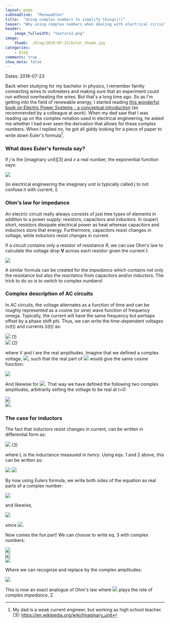 ```yaml
---
layout: page
subheadline:  "Renewables"
title:  "Using complex numbers to simplify things(!)"
teaser: "Why using complex numbers when dealing with electrical circuit analysis can be useful."
header:
    image_fullwidth: "texture1.png"
image:
    thumb:  /blog/2018-07-23/Euler_thumb.jpg
categories:
    - blog
comments: true
show_meta: false
---
```


Dates: 2018-07-23

Back when studying for my bachelor in physics, I remember faintly connecting wires to voltmeters 
and making sure that an experiment could run without overheating the wires. 
But that's a long time ago. 
So as I'm getting into the field of renewable energy, I started reading 
[this wonderful book on Electric Power Systems - a conceptual introduction][1] 
(as recommended by a colleague at work). 
When my dad saw that I was reading up on the complex notation 
used in electrical engineering, he asked me whether I had ever seen the 
derivation that allows for these complex numbers. 
When I replied no, he got all giddy looking for a piece of paper to write down Euler's formula[^2].

### What does Euler's formula say?
If *j* is the [imaginary unit][3] and *x* a real number, the exponential function says:

<img src="http://latex.codecogs.com/gif.latex?e^{jx} =  \cos x + j \sin(x)" border="0"/>

(in electrical engineering the imaginary unit is typically called *j* to not confuse it with current, *i*)

### Ohm's law for impedance

An electric circuit really always consists of just tree types of elements in addition to a power supply: 
resistors, capacitors and inductors. 
In (super) short, resistors dissipate electrical power as heat whereas capacitors and 
inductors store that energy. 
Furthermore, capacitors resist changes in voltage, while inductors resist changes in current. 

If a circuit contains only a resistor of resistance *R*, we can use Ohm's law to calculate the voltage 
drop **V** across each resistor given the current *I*:

<img src="http://latex.codecogs.com/gif.latex?V = RI" border="0"/>

A similar formula can be created for the *impedance* which contains not only the resistance but also 
the *reactance* from capacitors and/or inductors. 
The trick to do so is to switch to complex numbers!

### Complex description of AC circuits
In AC circuits, the voltage alternates as a function of time 
and can be roughly represented as a cosine (or sine) wave function of 
frequency omega. 
Typically, the current will have the same frequency but perhaps offset by a 
phase shift phi. 
Thus, we can write the time-dependent voltages (v(t)) and currents (i(t)) as:

<img src="http://latex.codecogs.com/gif.latex?v(t)=V\cdot \cos (\omega t)" border="0"/> (1)<br>
<img src="http://latex.codecogs.com/gif.latex?i(t)=I\cdot \cos (\omega t + \phi)" border="0"/> (2)

where V and I are the real amplitudes. 
Imagine that we defined a complex voltage, 
<img src="http://latex.codecogs.com/gif.latex?\overline{\mathbb{V}}" border="0"/>, 
such that the real part of 
<img src="http://latex.codecogs.com/gif.latex?\overline{\mathbb{V}}" border="0"/> 
would give the same cosine function:

<img src="http://latex.codecogs.com/gif.latex?Re(\overline{\mathbb{V}})=V\cdot \cos (\omega t)" border="0"/><br> 

And likewise for 
<img src="http://latex.codecogs.com/gif.latex?\overline{\mathbb{I}}" border="0"/>. 
That way we have defined the following two complex amplitudes, arbitrarily 
setting the voltage to be real at t=0:

<img src="http://latex.codecogs.com/gif.latex?\overline{\mathbb{V}}=Ue^{j0}" border="0"/> <br>
<img src="http://latex.codecogs.com/gif.latex?\overline{\mathbb{I}}=Ie^{j\phi}" border="0"/>.


### The case for inductors
The fact that inductors resist changes in current, can be written in differential form as:

<img src="http://latex.codecogs.com/gif.latex?v(t)=L\cdot \frac{di(t)}{dt}" border="0"/> (3)

where L is the inductance measured in *henry*. Using eqs. 1 and 2 above, this can be written as:

<img src="http://latex.codecogs.com/gif.latex?V\cdot \cos(\omega t) = L\cdot \frac{dI\cdot \cos(\omega t +\phi)}{dt}" border="0"/>
<img src="http://latex.codecogs.com/gif.latex?\Rightarrow V\cdot \cos(\omega t) = -\omega L\cdot \sin(\omega t +\phi)" border="0"/>

By now using Eulers formula, we write both sides of the equation as real parts of a complex number:

<img src="http://latex.codecogs.com/gif.latex?Re(e^{j\omega t}) =  Re(\cos (\omega t) + j \sin (\omega t)) = \cos (\omega t)" border="0"/>

and likewise,

<img src="http://latex.codecogs.com/gif.latex?Re(j\cdot e^{j\omega t + \phi}) =  Re(j\cdot\cos (\omega t) + j\cdotj \sin (\omega t)) = -\sin (\omega t+\phi)" border="0"/>

since <img src="http://latex.codecogs.com/gif.latex?j\cdotj = -1" border="0"/>.

Now comes the fun part! We can choose to write eq. 3 with complex numbers:

<img src="http://latex.codecogs.com/gif.latex?Re(e^{j\omega t}) =  Re(j\cdot e^{j\omega t + \phi})" border="0"/><br>
<img src="http://latex.codecogs.com/gif.latex?\Rightarrow V\cdot e^{j\omega t} =  j\omega LI e^{j\omega t + \phi}" border="0"/><br>
<img src="http://latex.codecogs.com/gif.latex?\Rightarrow V =  j\omega LI e^{j\phi}" border="0"/>

Where we can recognize and replace by the complex amplitudes:

<img src="http://latex.codecogs.com/gif.latex?\overline{\mathbb{V}}=j\omega L\cdot\overline{\mathbb{I}}" border="0"/> 


This is now an exact analogue of Ohm's law where 
<img src="http://latex.codecogs.com/gif.latex?j\omega L" border="0"/> 
plays the role of *complex impedance*, Z.


 [1]: https://www.wiley.com/WileyCDA/WileyTitle/productCd-0471178594,miniSiteCd-IEEE2.html
 [^2]: My dad is a weak current engineer, but working as high school teacher.
 [3]: https://en.wikipedia.org/wiki/Imaginary_unit
 
